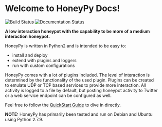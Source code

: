# Welcome to HoneyPy Docs!

[![Build Status](https://travis-ci.org/foospidy/HoneyPy.svg?branch=master)](https://travis-ci.org/foospidy/HoneyPy)
[![Documentation Status](https://readthedocs.org/projects/honeypy/badge/?version=latest)](http://honeypy.readthedocs.io/en/latest/?badge=latest)


**A low interaction honeypot with the capability to be more of a medium interaction honeypot.**

HoneyPy is written in Python2 and is intended to be easy to:
* install and deploy
* extend with plugins and loggers
* run with custom configurations

HoneyPy comes with a lot of plugins included. The level of interaction is determined by the functionality of the used
plugin. Plugins can be created to emulate UDP or TCP based services to provide more interaction. All activity is logged
to a file by default, but posting honeypot activity to Twitter or a web service endpoint can be configured as well.


Feel free to follow the [QuickStart Guide](https://honeypy.readthedocs.io/en/latest/quickstart) to dive in directly.

__NOTE:__ HoneyPy has primarily been tested and run on Debian and Ubuntu using Python 2.7.9.
